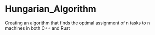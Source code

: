 # Hungarian_Algorithm
Creating an algorithm that finds the optimal assignment of n tasks to n machines in both C++ and Rust
